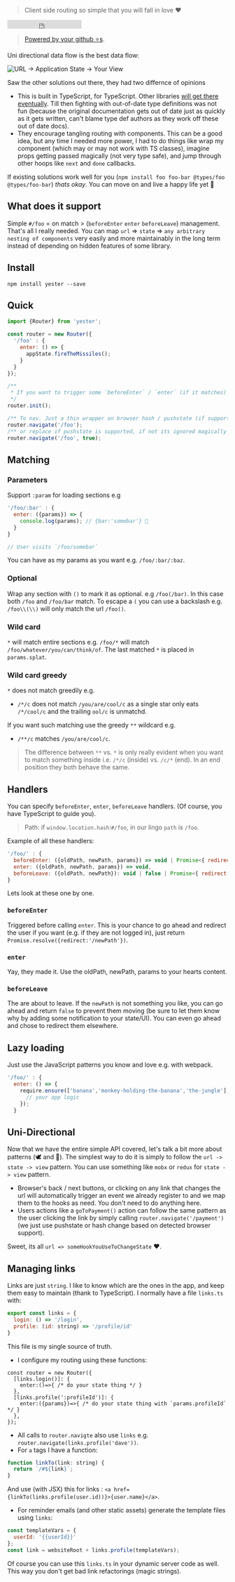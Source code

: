> Client side routing so simple that you will fall in love ❤️

<iframe src="https://ghbtns.com/github-btn.html?user=basarat&repo=yester&type=star&count=true" frameborder="0" scrolling="0" width="170px" height="20px"></iframe>

> [Powered by your github ⭐s](https://github.com/basarat/yester/stargazers).

Uni directional data flow is the best data flow: 

![URL -> Application State -> Your View](https://raw.githubusercontent.com/basarat/yester/master/docs/uni-directional.png)

Saw the other solutions out there, they had two differnce of opinions

* This is built in TypeScript, for TypeScript. Other libraries [will get there eventually](https://basarat.gitbooks.io/typescript/content/docs/why-typescript.html). Till then fighting with out-of-date type definitions was not fun (because the original documentation gets out of date just as quickly as it gets written, can't blame type def authors as they work off these out of date docs).
* They encourage tangling routing with components. This can be a good idea, but any time I needed more power, I had to do things like wrap my component (which may or may not work with TS classes), imagine props getting passed magically (not very type safe), and jump through other hoops like `next` and `done` callbacks.

If existing solutions work well for you (`npm install foo foo-bar @types/foo @types/foo-bar`) *thats okay*. You can move on and live a happy life yet 🌹

## What does it support

Simple `#/foo` = on match > (`beforeEnter` `enter` `beforeLeave`) management. That's all I really needed. You can map `url` => `state` => `any arbitrary nesting of components` very easily and more maintainably in the long term instead of depending on hidden features of some library.

## Install 

```
npm install yester --save
```

## Quick 

```js
import {Router} from 'yester';

const router = new Router({
  '/foo' : {
    enter: () => {
      appState.fireTheMissiles();
    }
  }
});

/** 
 * If you want to trigger some `beforeEnter` / `enter` (if it matches)
 */
router.init();

/** To nav. Just a thin wrapper on browser hash / pushstate (if supported) */
router.navigate('/foo');
/** or replace if pushstate is supported, if not its ignored magically */
router.navigate('/foo', true);
```

## Matching 

### Parameters

Support `:param` for loading sections e.g

```js
'/foo/:bar' : {
  enter: ({params}) => {
    console.log(params); // {bar:'somebar'} 🍻
  }
}

// User visits `/foo/somebar`
```
You can have as my params as you want e.g. `/foo/:bar/:baz`.

### Optional

Wrap any section with `()` to mark it as optional. e.g `/foo(/bar)`. In this case both `/foo` and `/foo/bar` match. To escape a `(` you can use a backslash e.g. `/foo\\(\\)` will only match the url `/foo()`.

### Wild card

`*` will match entire sections e.g. `/foo/*` will match `/foo/whatever/you/can/think/of`. The last matched `*` is placed in `params.splat`.

### Wild card greedy

`*` does not match greedily e.g. 

* `/*/c` does not match `/you/are/cool/c` as a single star only eats `/*/cool/c` and the trailing `ool/c` is unmatchd.

If you want such matching use the greedy `**` wildcard e.g.

* `/**/c` matches `/you/are/cool/c`. 

> The difference between `**` vs. `*` is only really evident when you want to match something inside i.e. `/*/c` (inside) vs. `/c/*` (end). In an end position they both behave the same.

## Handlers 

You can specify `beforeEnter`, `enter`, `beforeLeave` handlers. (Of course, you have TypeScript to guide you).

> Path: if `window.location.hash`:`#/foo`, in our lingo `path` is `/foo`.

Example of all these handlers: 

```js
'/foo/' : {
  beforeEnter: ({oldPath, newPath, params}) => void | Promise<{ redirect: string, replace?: boolean }>,
  enter: ({oldPath, newPath, params}) => void,
  beforeLeave: ({oldPath, newPath}): void | false | Promise<{ redirect: string, replace?: boolean }>,
}
```

Lets look at these one by one.

### `beforeEnter` 
Triggered before calling `enter`. This is your chance to go ahead and redirect the user if you want (e.g. if they are not logged in), just return `Promise.resolve({redirect:'/newPath'})`.

### `enter`
Yay, they made it. Use the oldPath, newPath, params to your hearts content.

### `beforeLeave`
The are about to leave. If the `newPath` is not something you like, you can go ahead and return `false` to prevent them moving (be sure to let them know why by adding some notification to your state/UI). You can even go ahead and chose to redirect them elsewhere.

## Lazy loading
Just use the JavaScript patterns you know and love e.g. with webpack.

```js
'/foo/' : {
  enter: () => { 
    require.ensure(['banana','monkey-holding-the-banana','the-jungle'], ()=>{
      // your app logic
    });
  }
```

## Uni-Directional

Now that we have the entire simple API covered, let's talk a bit more about patterns (🕊️ and 🐝). The simplest way to do it is simply to follow the `url -> state -> view` pattern. You can use something like `mobx` or `redux` for `state -> view` pattern. 

* Browser's back / next buttons, or clicking on any link that changes the url will automatically trigger an event we already register to and we map them to the hooks as need. You don't need to do anything here.
* Users actions like a `goToPayment()` action can follow the same pattern as the user clicking the link by simply calling `router.navigate('/payment')` (we just use pushstate or hash change based on detected browser support).

Sweet, its all `url => someHookYouUseToChangeState` ❤️️.

## Managing links
Links are just `string`. I like to know which are the ones in the app, and keep them easy to maintain (thank to TypeScript). I normally have a file `links.ts` with: 

```js
export const links = {
  login: () => '/login',
  profile: (id: string) => '/profile/id'
}
```

This file is my single source of truth.

* I configure my routing using these functions: 

```
const router = new Router({
  [links.login()]: {
    enter:()=>{ /* do your state thing */ }
  },
  [links.profile(':profileId')]: {
    enter:({params})=>{ /* do your state thing with `params.profileId` */ }
  },
});
```

* All calls to `router.navigte` also use `links` e.g. `router.navigate(links.profile('dave'))`. 
* For `a` tags I have a function: 

```js
function linkTo(link: string) {
  return `/#${link}`;
}
```
And use (with JSX) this for links : `<a href={linkTo(links.profile(user.id))}>{user.name}</a>`.

* For reminder emails (and other static assets) generate the template files using `links`: 

```js
const templateVars = {
  userId: '{{userId}}'
};
const link = websiteRoot + links.profile(templateVars);
```

Of course you can use this `links.ts` in your dynamic server code as well. This way you don't get bad link refactorings (magic strings).
